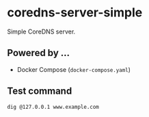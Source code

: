 coredns-server-simple
=====================

Simple CoreDNS server.

Powered by ...
--------------
- Docker Compose (`docker-compose.yaml`)

Test command
------------
```
dig @127.0.0.1 www.example.com
```